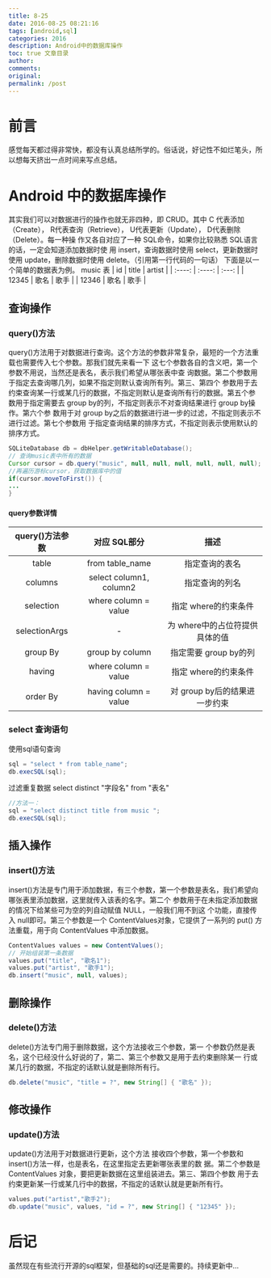 ```yaml
---
title: 8-25
date: 2016-08-25 08:21:16
tags: [android,sql]
categories: 2016
description: Android中的数据库操作
toc: true 文章目录
author:
comments:
original:
permalink: /post
---
```


# 前言
 感觉每天都过得非常快，都没有认真总结所学的。俗话说，好记性不如烂笔头，所以想每天挤出一点时间来写点总结。
<!-- MORE -->
# Android 中的数据库操作

其实我们可以对数据进行的操作也就无非四种，即 CRUD。其中 C 代表添加 （Create）， R代表查询（Retrieve）， U代表更新（Update）， D代表删除（Delete）。每一种操 作又各自对应了一种 SQL命令，如果你比较熟悉 SQL语言的话，一定会知道添加数据时使 用 insert，查询数据时使用 select，更新数据时使用 update，删除数据时使用 delete。（引用第一行代码的一句话）
下面是以一个简单的数据表为例。
music 表
| id     | title  | artist |
| :----: | :----: | :---:  |
| 12345  | 歌名    | 歌手   |
| 12346  | 歌名    | 歌手   |

## 查询操作

### query()方法

 query()方法用于对数据进行查询。这个方法的参数非常复杂，最短的一个方法重载也需要传入七个参数。那我们就先来看一下 这七个参数各自的含义吧，第一个参数不用说，当然还是表名，表示我们希望从哪张表中查 询数据。第二个参数用于指定去查询哪几列，如果不指定则默认查询所有列。第三、第四个 参数用于去约束查询某一行或某几行的数据，不指定则默认是查询所有行的数据。第五个参 数用于指定需要去 group by的列，不指定则表示不对查询结果进行 group by操作。第六个参 数用于对 group by之后的数据进行进一步的过滤，不指定则表示不进行过滤。第七个参数用 于指定查询结果的排序方式，不指定则表示使用默认的排序方式。

```java
SQLiteDatabase db = dbHelper.getWritableDatabase();
// 查询music表中所有的数据   
Cursor cursor = db.query("music", null, null, null, null, null, null); 
//再遍历游标cursor，获取数据库中的值
if(cursor.moveToFirst()) {
...
}
```
####  query参数详情
| query()方法参数      |    对应 SQL部分 |描述  |
| :--------: | :--------:| :--: |
| table 		| from table_name  |  指定查询的表名    |
| columns 		|   select column1, column2  |  指定查询的列名   |
| selection 	|    where column = value  | 指定 where的约束条件   |
| selectionArgs |-  	| 为 where中的占位符提供具体的值   |
| group By  	|    group by column  | 指定需要 group by的列    |
| having 		|    where column = value  | 指定 where的约束条件   |
| order By 		|    having column = value   | 对 group by后的结果进一步约束    |

### select 查询语句
使用sql语句查询
```java
sql = "select * from table_name";
db.execSQL(sql);
```
过滤重复数据
select distinct  "字段名"  from  "表名" 

```java
//方法一：
sql = "select distinct title from music ";
db.execSQL(sql);
```

## 插入操作
### insert()方法
insert()方法是专门用于添加数据，有三个参数，第一个参数是表名，我们希望向哪张表里添加数据，这里就传入该表的名字。第二个 参数用于在未指定添加数据的情况下给某些可为空的列自动赋值 NULL，一般我们用不到这 个功能，直接传入 null即可。第三个参数是一个 ContentValues对象，它提供了一系列的 put() 方法重载，用于向 ContentValues 中添加数据。

```java
ContentValues values = new ContentValues(); 
// 开始组装第一条数据   
values.put("title", "歌名1");     
values.put("artist", "歌手1");     
db.insert("music", null, values); 
```

## 删除操作
###  delete()方法
delete()方法专门用于删除数据，这个方法接收三个参数，第一 个参数仍然是表名，这个已经没什么好说的了，第二、第三个参数又是用于去约束删除某一 行或某几行的数据，不指定的话默认就是删除所有行。 
```java
db.delete("music", "title = ?", new String[] { "歌名" }); 
```

## 修改操作
###  update()方法
 update()方法用于对数据进行更新，这个方法 接收四个参数，第一个参数和 insert()方法一样，也是表名，在这里指定去更新哪张表里的数 据。第二个参数是 ContentValues 对象，要把更新数据在这里组装进去。第三、第四个参数 用于去约束更新某一行或某几行中的数据，不指定的话默认就是更新所有行。 
```java
values.put("artist","歌手2");   
db.update("music", values, "id = ?", new String[] { "12345" });   
```

# 后记
虽然现在有些流行开源的sql框架，但基础的sql还是需要的。持续更新中... 
